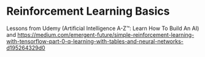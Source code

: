 # Reinforcement Learning Basics
 Lessons from Udemy (Artificial Intelligence A-Z™: Learn How To Build An AI) and https://medium.com/emergent-future/simple-reinforcement-learning-with-tensorflow-part-0-q-learning-with-tables-and-neural-networks-d195264329d0
